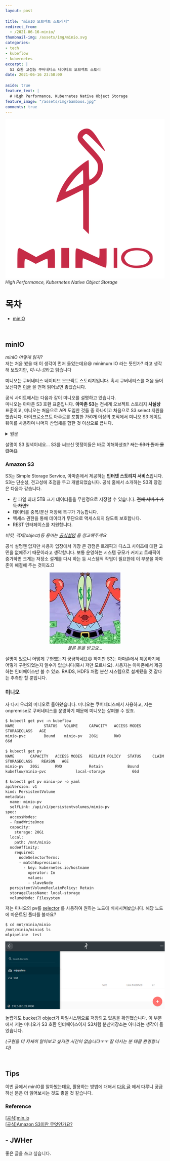 ```yaml
---
layout: post

title: "minIO 오브젝트 스토리지"
redirect_from:
  - /2021-06-16-minio/
thumbnail-img: /assets/img/minio.svg
categories:
- tech
- kubeflow
- kubernetes
excerpt: |
  S3 호환 고성능 쿠버네티스 네이티브 오브젝트 스토리
date: 2021-06-16 23:50:00 

aside: true
feature_text: |
  # High Performance, Kubernetes Native Object Storage
feature_image: "/assets/img/bamboos.jpg"
comments: true
---
```


<!-- more -->

<!-- image repository: https://raw.githubusercontent.com/JWHer/jwher.github.io/master/_posts/images/ -->

![Alt](https://raw.githubusercontent.com/JWHer/jwher.github.io/master/_posts/images/minio.svg "minio")  
*High Performance, Kubernetes Native Object Storage*  


# 목차
* [minIO](#minIO)

<br/>

## minIO  

*minIO 어떻게 읽지?*  
저는 처음 봤을 때 이 생각이 먼저 들었는데요:laughing: minimum IO 라는 뜻인가? 라고 생각해 보았지만,
*미-니-오*라고 읽습니다

미니오는 쿠버네티스 네이티브 오브젝트 스토리지입니다.
혹시 쿠버네티스를 처음 들어보신다면 [이글](https://jwher.github.io/2021-04-12-welcome-to-kubernetes/)
을 먼저 읽어보면 좋겠습니다.  

공식 사이트에서는 다음과 같이 미니오를 설명하고 있습니다.  
미니오는 아마존 S3 호환 표준입니다.
**아마존 S3**는 전세계 오브젝트 스토리지 **사실상** 표준이고, 미니오는 처음으로 API 도입한 것들 중 하나이고
처음으로 S3 select 지원을 했습니다.
마이크로소프트 아주르를 포함한 750개 이상의 조직에서 미니오 S3 게이트웨이를 사용하며 나머지 산업체를 합한 것 이상으로 큽니다.

<details>
<summary>원문</summary>
<div markdown="1">
The defacto standard for Amazon S3 compatibility.
Amazon’s S3 API is the defacto standard in the object storage world.
MinIO is the defacto standard for S3 compatibility and was one of the first to adopt the API and the first to add support for S3 Select.
More than 750 organizations, including Microsoft Azure, use MinIO’s S3 Gateway - more than the rest of the industry combined.
</div>
</details>

설명이 S3 일색이네요... S3를 써보신 멋쟁이들은 바로 이해하셨죠?
~~저는 S3가 뭔지 몰랐어요~~  

### Amazon S3

S3는 Simple Storage Service, 아마존에서 제공하는 **인터넷 스토리지 서비스**입니다.
S3는 단순성, 견고성에 초점을 두고 개발되었습니다. 공식 홈에서 소개하는 S3의 장점은 다음과 같습니다.

* 한 파일 최대 5TB 크기 데이터들을 무한정으로 저장할 수 있습니다. ~~전체 서버가 가득 차면?~~
* 데이터를 중복/분산 저장해 복구가 가능합니다. 
* 엑세스 권한을 통해 데이터가 무단으로 액세스되지 않도록 보호합니다.
* REST 인터페이스를 지원합니다.

*버킷, 객체(object)등 용어는 [공식설명](https://docs.aws.amazon.com/ko_kr/AmazonS3/latest/userguide/Welcome.html) 을 참고해주세요*

공식 설명엔 없지만 사용자 입장에서 가장 큰 강점은
트래픽과 디스크 사이즈에 대한 고민을 없에주기 때문이라고 생각합니다.
보통 운영하는 시스템 규모가 커지고 트래픽이 증가하면
크게는 저장소 설계를 다시 하는 등 시스템적 작업이 필요한데
이 부분을 아마존이 해결해 주는 것이죠:D

<div align="center" markdown="1">

![Alt](https://raw.githubusercontent.com/JWHer/jwher.github.io/master/_posts/images/money.jpg "money")  
*물론 돈을 받고요...*
</div>

설명이 있으니 어떻게 구현했는지 궁금하네요:smile:
하지만 S3는 아마존에서 제공하기에 어떻게 구현되었는지 알수가 없습니다(혹시 저만 모르나요).
사용자는 아마존에서 제공하는 인터페이스만 볼 수 있죠.
RAIDS, HDFS 처럼 분산 시스템으로 설계됬을 것 같다는 추측만 할 뿐입니다.

### 미니오

자 다시 우리의 미니오로 돌아왔습니다. 미니오는 쿠버네티스에서 사용하고,
저는 onpremise로 쿠버네티스를 운영하기 때문에 미니오는 살펴볼 수 있죠. 

```shell
$ kubectl get pvc -n kubeflow
NAME             STATUS   VOLUME     CAPACITY   ACCESS MODES   STORAGECLASS   AGE
minio-pvc        Bound    minio-pv   20Gi       RWO                           66d

$ kubectl get pv
NAME       CAPACITY   ACCESS MODES   RECLAIM POLICY   STATUS     CLAIM                          STORAGECLASS    REASON   AGE
minio-pv   20Gi       RWO            Retain           Bound      kubeflow/minio-pvc             local-storage            66d

$ kubectl get pv minio-pv -o yaml
apiVersion: v1
kind: PersistentVolume
metadata:
  name: minio-pv
  selfLink: /api/v1/persistentvolumes/minio-pv
spec:
  accessModes:
  - ReadWriteOnce
  capacity:
    storage: 20Gi
  local:
    path: /mnt/minio
  nodeAffinity:
    required:
      nodeSelectorTerms:
      - matchExpressions:
        - key: kubernetes.io/hostname
          operator: In
          values:
          - slaveNode
  persistentVolumeReclaimPolicy: Retain
  storageClassName: local-storage
  volumeMode: Filesystem
```

저는 미니오의 pv를 [selector](https://jwher.github.io/2021-06-14-k8s-tip-nodeselector/) 를 사용하여 원하는 노드에 배치시켜놨습니다.
해당 노드에 마운트된 폴더를 볼까요?

```shell
$ cd mnt/minio/minio
/mnt/minio/minio$ ls
mlpipeline  test
```

![Alt](https://raw.githubusercontent.com/JWHer/jwher.github.io/master/_posts/images/minio-bucket.png "minio bucket")

놀랍게도 bucket과 object가 파일시스템으로 저장되고 있음을 확인했습니다.
이 부분에서 저는 미니오가 S3 호환 인터페이스이지 S3처럼 분산저장소는 아니라는 생각이 들었습니다.

*(구현을 더 자세히 알아보고 싶지만 시간이 없습니다ㅜㅜ 잘 아시는 분 태클 환영합니다)*

<br/>

## Tips

이번 글에서 minIO를 알아봤는데요,
활용하는 방법에 대해서 [다음 글](https://jwher.github.io/2021-06-21-kubeflow-visualization-2/) 에서 다루니 궁금하신 분은 더 읽어보시는 것도 좋을 것 같습니다.

### Reference  
[[공식]min.io](https://min.io)  
[[공식]Amazon S3이란 무엇인가요?](https://docs.aws.amazon.com/ko_kr/AmazonS3/latest/userguide/Welcome.html)

## - JWHer  
좋은 글을 쓰고 싶습니다.

<!-- update log -->
<!--
본문에 추가할 내용을 적는다.
-->

